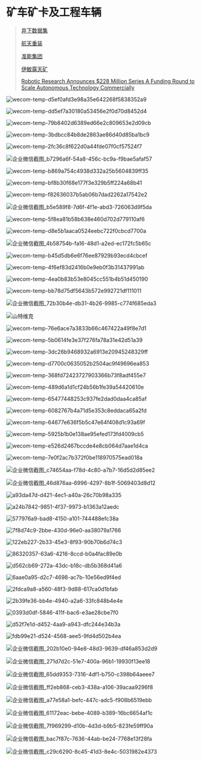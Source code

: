 # 矿车矿卡及工程车辆

> [井下数据集](https://data.ouster.dev/#/share/D2OUT4BFCYS6LHZQ)
>
> [航天重装](https://mp.weixin.qq.com/s?__biz=MzA5NjE4NDU0Nw==&mid=2651138542&idx=1&sn=5cbb2dfd8a5d32bfd2b6072a73526888&chksm=8b427862bc35f1746bcee426ab7608886ce056e7430c0c50abc6c761f4848de2dd7f39172cd7&mpshare=1&scene=1&srcid=1020759p7edkaN48tDlnt3Lg&sharer_sharetime=1603175206760&sharer_shareid=94ee7e8302d8a6f4bf452858280a47e4&version=3.1.20.90367&platform=mac#rd)
>
> [准能集团](https://mp.weixin.qq.com/s?t=pages/video_detail_new&scene=1&vid=wxv_1635468399642247176&__biz=MzU3NjU5MDY3NQ==&mid=2247503451&idx=3&sn=ba316d18dc4bb86b94182501170602e2&vidsn=&version=3.1.20.90367&platform=mac#wechat_redirect)
>
> [伊敏露天矿](https://mp.weixin.qq.com/s?__biz=MzU3NjU5MDY3NQ==&mid=2247502803&idx=7&sn=db574eec14a687d9b6817492281cd87e&chksm=fd130defca6484f920e0ecad8cf6343f19d4ccee8d770cf1b3de49460bb89aa1e26b8877447d&mpshare=1&scene=1&srcid=1126Ww8HpUSNYdfhuXGeDpVF&sharer_sharetime=1606354247574&sharer_shareid=94ee7e8302d8a6f4bf452858280a47e4&version=3.1.20.90367&platform=mac#rd)
>
> [Robotic Research Announces $228 Million Series A Funding Round to Scale Autonomous Technology Commercially](https://www.businesswire.com/news/home/20211208006171/en/Robotic-Research-Announces-228-Million-Series-A-Funding-Round-to-Scale-Autonomous-Technology-Commercially)

![wecom-temp-d5ef0afd3e98a35e642268f5838352a9](Mining.assets/wecom-temp-d5ef0afd3e98a35e642268f5838352a9.png)

![wecom-temp-dd5ef7a30180a53456e2f0d70d8452d4](Mining.assets/wecom-temp-dd5ef7a30180a53456e2f0d70d8452d4.jpg)

![wecom-temp-79b8402d6389ed66e2c809653e2d09cb](Mining.assets/wecom-temp-79b8402d6389ed66e2c809653e2d09cb.jpg)

![wecom-temp-3bdbcc84b8de2863ae86d40d85ba1bc9](Mining.assets/wecom-temp-3bdbcc84b8de2863ae86d40d85ba1bc9.png)

![wecom-temp-2fc36c8f622d0a44fde07f0cf57524f7](Mining.assets/wecom-temp-2fc36c8f622d0a44fde07f0cf57524f7.jpg)

![企业微信截图_b7296a6f-54a8-456c-bc9a-f9bae5afaf57](Mining.assets/%E4%BC%81%E4%B8%9A%E5%BE%AE%E4%BF%A1%E6%88%AA%E5%9B%BE_b7296a6f-54a8-456c-bc9a-f9bae5afaf57.png)

![wecom-temp-b869a754c4938d332a25b5604839ff35](Mining.assets/wecom-temp-b869a754c4938d332a25b5604839ff35.png)

![wecom-temp-bf8b30f68e177f3e329b5ff224a68b41](Mining.assets/wecom-temp-bf8b30f68e177f3e329b5ff224a68b41.jpg)

![wecom-temp-f82636037b5ab06b7dad2262a17542e2](Mining.assets/wecom-temp-f82636037b5ab06b7dad2262a17542e2.jpg)

![企业微信截图_b5e589f8-7d6f-4f1e-abd3-726063d9f5da](Mining.assets/%E4%BC%81%E4%B8%9A%E5%BE%AE%E4%BF%A1%E6%88%AA%E5%9B%BE_b5e589f8-7d6f-4f1e-abd3-726063d9f5da.png)

![wecom-temp-5f8ea81b58b638e460d702d779110af6](Mining.assets/wecom-temp-5f8ea81b58b638e460d702d779110af6.jpg)

![wecom-temp-d8e5b1aaca0524eebc722f0cbcd7700a](Mining.assets/wecom-temp-d8e5b1aaca0524eebc722f0cbcd7700a.jpg)

![企业微信截图_4b58754b-fa16-48d1-a2ed-ec172fc5b65c](Mining.assets/%E4%BC%81%E4%B8%9A%E5%BE%AE%E4%BF%A1%E6%88%AA%E5%9B%BE_4b58754b-fa16-48d1-a2ed-ec172fc5b65c.png)

![wecom-temp-b45d5db6e6f76ee87929b93ecd4cbcef](Mining.assets/wecom-temp-b45d5db6e6f76ee87929b93ecd4cbcef.png)

![wecom-temp-4f6ef83d2416b0e9eb0f3b31437991ab](Mining.assets/wecom-temp-4f6ef83d2416b0e9eb0f3b31437991ab.png)

![wecom-temp-4ea0b83b53e8045cc551b4b51d450190](Mining.assets/wecom-temp-4ea0b83b53e8045cc551b4b51d450190.jpg)

![[wecom-temp-bb78d75df5643b572e992721df111011](https://mp.weixin.qq.com/s?__biz=MzU3NjU5MDY3NQ%3D%3D&mid=2247540142&idx=4&sn=9775abb42f6c717cff8b921e1107865e&chksm=fd139b92ca6412846a34c8342beadde5c405d2793237985d24d0d169fdaa73f4962f5221e5fb&mpshare=1&scene=1&srcid=09099ZKPfnKedGawS80lp8VM&sharer_sharetime=1631160848844&sharer_shareid=94ee7e8302d8a6f4bf452858280a47e4&version=3.1.18.90318&platform=mac#rd)](Mining.assets/wecom-temp-bb78d75df5643b572e992721df111011.jpg)

![企业微信截图_72b30b4e-db31-4b26-9985-c774f685eda3](Mining.assets/%E4%BC%81%E4%B8%9A%E5%BE%AE%E4%BF%A1%E6%88%AA%E5%9B%BE_72b30b4e-db31-4b26-9985-c774f685eda3.png)

![[山特维克](https://mp.weixin.qq.com/s?__biz=MzA3MjExNDU2NQ%3D%3D&mid=2651651199&idx=1&sn=56acf9359d6e248007e506be27058c74&chksm=84db1495b3ac9d838a65e037f8c846dc5c8297d70b43b6b20c7c3ac344505880b615ce051f9f&mpshare=1&scene=1&srcid=0813DY3waryM8IsBm2giWrLT&sharer_sharetime=1628832783668&sharer_shareid=f9fc55907139617307cb20b918f6b448&version=3.1.18.90318&platform=mac#rd)](Mining.assets/640.png)

![wecom-temp-76e6ace7a3833b66c467422a49f8e7d1](Mining.assets/wecom-temp-76e6ace7a3833b66c467422a49f8e7d1.png)

![wecom-temp-5b0614fe3e37f276fa78a31e42d51a39](Mining.assets/wecom-temp-5b0614fe3e37f276fa78a31e42d51a39.jpg)

![wecom-temp-3dc26b9468932a6913e20945248329ff](Mining.assets/wecom-temp-3dc26b9468932a6913e20945248329ff.png)

![wecom-temp-d7700c0635052b2504ac9f49696ea853](Mining.assets/wecom-temp-d7700c0635052b2504ac9f49696ea853.png)

![wecom-temp-368fd72423727903366b73f8adf455e7](Mining.assets/wecom-temp-368fd72423727903366b73f8adf455e7.jpg)

![wecom-temp-489d6a1d1cf24b56b1fe39a54420610e](Mining.assets/wecom-temp-489d6a1d1cf24b56b1fe39a54420610e.png)

![[wecom-temp-65477448253c937fe2dad0daa4ca85af](https://mp.weixin.qq.com/s?__biz=MzA5NjE4NDU0Nw==&mid=2651138542&idx=1&sn=5cbb2dfd8a5d32bfd2b6072a73526888&chksm=8b427862bc35f1746bcee426ab7608886ce056e7430c0c50abc6c761f4848de2dd7f39172cd7&mpshare=1&scene=1&srcid=1020759p7edkaN48tDlnt3Lg&sharer_sharetime=1603175206760&sharer_shareid=94ee7e8302d8a6f4bf452858280a47e4&version=3.1.20.90367&platform=mac#rd)](Mining.assets/wecom-temp-65477448253c937fe2dad0daa4ca85af.jpg)

![wecom-temp-6082767b4a71d5e353c8eddaca65a2fd](Mining.assets/wecom-temp-6082767b4a71d5e353c8eddaca65a2fd.png)

![wecom-temp-64677e636f5b5c47e64f408d1c93a69f](Mining.assets/wecom-temp-64677e636f5b5c47e64f408d1c93a69f.png)

![wecom-temp-5925b1b0e138ae95efed173fd4009cb5](Mining.assets/wecom-temp-5925b1b0e138ae95efed173fd4009cb5.png)

![wecom-temp-e526d2467bccde4e8cb064d7aae1d4ca](Mining.assets/wecom-temp-e526d2467bccde4e8cb064d7aae1d4ca.png)

![[wecom-temp-7e0f2ac7b372f0be118970575ead018a](https://mp.weixin.qq.com/s?__biz=MzU3NjU5MDY3NQ==&mid=2247502803&idx=7&sn=db574eec14a687d9b6817492281cd87e&chksm=fd130defca6484f920e0ecad8cf6343f19d4ccee8d770cf1b3de49460bb89aa1e26b8877447d&mpshare=1&scene=1&srcid=1126Ww8HpUSNYdfhuXGeDpVF&sharer_sharetime=1606354247574&sharer_shareid=94ee7e8302d8a6f4bf452858280a47e4&version=3.1.20.90367&platform=mac#rd)](Mining.assets/wecom-temp-7e0f2ac7b372f0be118970575ead018a.jpg)

![企业微信截图_c74654aa-f78d-4c80-a7b7-16d5d2d85ee2](Mining.assets/%E4%BC%81%E4%B8%9A%E5%BE%AE%E4%BF%A1%E6%88%AA%E5%9B%BE_c74654aa-f78d-4c80-a7b7-16d5d2d85ee2.png)

![企业微信截图_46d876aa-6996-4297-8b1f-5069403d8d12](Mining.assets/%E4%BC%81%E4%B8%9A%E5%BE%AE%E4%BF%A1%E6%88%AA%E5%9B%BE_46d876aa-6996-4297-8b1f-5069403d8d12.png)

![a93da47d-d421-4ec1-a40a-26c70b98a335](Mining.assets/a93da47d-d421-4ec1-a40a-26c70b98a335.jpg)

![a24b7842-9851-4f37-9973-b1363a12aedc](Mining.assets/a24b7842-9851-4f37-9973-b1363a12aedc.jpg)

![577976a9-bad8-4150-a101-744488efc38a](Mining.assets/577976a9-bad8-4150-a101-744488efc38a.jpg)

![7f8d74c9-2bbe-430d-96e0-aa38079a1766](Mining.assets/7f8d74c9-2bbe-430d-96e0-aa38079a1766.jpg)

![122eb227-2b33-45e3-8f93-90b70b6d74c3](Mining.assets/122eb227-2b33-45e3-8f93-90b70b6d74c3.jpg)

![86320357-63a6-4216-8ccd-b0a4fac89e0b](Mining.assets/86320357-63a6-4216-8ccd-b0a4fac89e0b.jpg)

![d562cb69-272a-43dc-b18c-db5b368d41a6](Mining.assets/d562cb69-272a-43dc-b18c-db5b368d41a6.jpg)

![6aae0a95-d2c7-4698-ac7b-10e56ed9f4ed](Mining.assets/6aae0a95-d2c7-4698-ac7b-10e56ed9f4ed.jpg)

![2fdca9a8-a560-48f3-9d88-617ca0d1bfab](Mining.assets/2fdca9a8-a560-48f3-9d88-617ca0d1bfab.jpg)

![2b39fe36-bb4e-4940-a2a6-33fc848b4e4e](Mining.assets/2b39fe36-bb4e-4940-a2a6-33fc848b4e4e.jpg)

![0393d0df-5846-411f-bac6-e3ae28cbe7f0](Mining.assets/0393d0df-5846-411f-bac6-e3ae28cbe7f0.jpg)

![d52f7e1d-d452-4aa9-a943-dfc244e34b3a](Mining.assets/d52f7e1d-d452-4aa9-a943-dfc244e34b3a.jpg)

![fdb99e21-d524-4568-aee5-9fd4d502b4ea](Mining.assets/fdb99e21-d524-4568-aee5-9fd4d502b4ea.jpg)

![企业微信截图_202b10e0-94e8-48d3-9639-df46a853d2d9](Mining.assets/%E4%BC%81%E4%B8%9A%E5%BE%AE%E4%BF%A1%E6%88%AA%E5%9B%BE_202b10e0-94e8-48d3-9639-df46a853d2d9.png)

![企业微信截图_271d7d2c-51e7-400a-96b1-19930f13ee18](Mining.assets/%E4%BC%81%E4%B8%9A%E5%BE%AE%E4%BF%A1%E6%88%AA%E5%9B%BE_271d7d2c-51e7-400a-96b1-19930f13ee18.png)

![企业微信截图_65dd9353-7316-4df1-b750-c398b64aeee7](Mining.assets/%E4%BC%81%E4%B8%9A%E5%BE%AE%E4%BF%A1%E6%88%AA%E5%9B%BE_65dd9353-7316-4df1-b750-c398b64aeee7.png)

![企业微信截图_ff2eb868-ceb3-438a-a106-39acaa9296f8](Mining.assets/%E4%BC%81%E4%B8%9A%E5%BE%AE%E4%BF%A1%E6%88%AA%E5%9B%BE_ff2eb868-ceb3-438a-a106-39acaa9296f8.png)

![企业微信截图_a77e58a1-befc-447c-adc5-f908b6519ebb](Mining.assets/%E4%BC%81%E4%B8%9A%E5%BE%AE%E4%BF%A1%E6%88%AA%E5%9B%BE_a77e58a1-befc-447c-adc5-f908b6519ebb.png)

![企业微信截图_61172eac-bebe-4089-b389-16bc6654af1c](Mining.assets/%E4%BC%81%E4%B8%9A%E5%BE%AE%E4%BF%A1%E6%88%AA%E5%9B%BE_61172eac-bebe-4089-b389-16bc6654af1c.png)

![企业微信截图_7f969299-d10b-4d3d-b9b5-823fe59ff90a](Mining.assets/%E4%BC%81%E4%B8%9A%E5%BE%AE%E4%BF%A1%E6%88%AA%E5%9B%BE_7f969299-d10b-4d3d-b9b5-823fe59ff90a.png)

![企业微信截图_bac7f87c-7636-44ab-be24-7768e13f28fa](Mining.assets/%E4%BC%81%E4%B8%9A%E5%BE%AE%E4%BF%A1%E6%88%AA%E5%9B%BE_bac7f87c-7636-44ab-be24-7768e13f28fa.png)

![企业微信截图_c29c6290-8c45-41d3-8e4c-5031982e4373](Mining.assets/%E4%BC%81%E4%B8%9A%E5%BE%AE%E4%BF%A1%E6%88%AA%E5%9B%BE_c29c6290-8c45-41d3-8e4c-5031982e4373.png)

